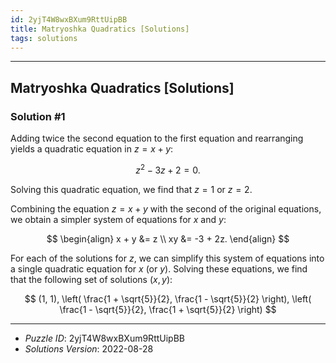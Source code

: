 ```yaml
---
id: 2yjT4W8wxBXum9RttUipBB
title: Matryoshka Quadratics [Solutions]
tags: solutions
---
```


--------------------------------------------------------------------------------------------

## Matryoshka Quadratics [Solutions]

### Solution #1

Adding twice the second equation to the first equation and rearranging yields a quadratic
equation in $z = x + y$:

$$
z^2 - 3z + 2 = 0.
$$

Solving this quadratic equation, we find that $z = 1$ or $z = 2$.

Combining the equation $z = x + y$ with the second of the original equations, we obtain
a simpler system of equations for $x$ and $y$:

$$
\begin{align}
x + y &= z \\
xy &= -3 + 2z.
\end{align}
$$

For each of the solutions for $z$, we can simplify this system of equations into a single
quadratic equation for $x$ (or $y$). Solving these equations, we find that the following
set of solutions $(x, y)$:

$$
(1, 1),
\left( \frac{1 + \sqrt{5}}{2}, \frac{1 - \sqrt{5}}{2} \right),
\left( \frac{1 - \sqrt{5}}{2}, \frac{1 + \sqrt{5}}{2} \right)
$$

--------------------------------------------------------------------------------------------

* _Puzzle ID_: 2yjT4W8wxBXum9RttUipBB
* _Solutions Version_: 2022-08-28
